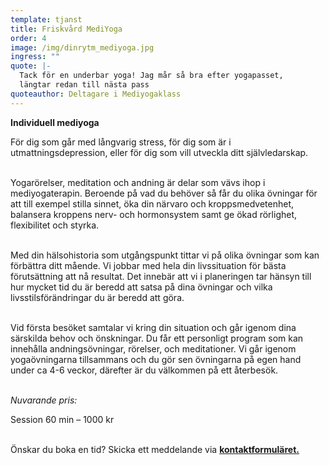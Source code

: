 ```yaml
---
template: tjanst
title: Friskvård MediYoga
order: 4
image: /img/dinrytm_mediyoga.jpg
ingress: ""
quote: |-
  Tack för en underbar yoga! Jag mår så bra efter yogapasset, 
  längtar redan till nästa pass
quoteauthor: Deltagare i Mediyogaklass
---
```

**Individuell mediyoga**<br/>

För dig som går med långvarig stress, för dig som är i utmattningsdepression, eller för dig som vill utveckla ditt självledarskap.<br/><br/>

Yogarörelser, meditation och andning är delar som vävs ihop i mediyogaterapin. Beroende på vad du behöver så får du olika övningar för att till exempel stilla sinnet, öka din närvaro och kroppsmedvetenhet, balansera kroppens nerv- och hormonsystem samt ge ökad rörlighet, flexibilitet och styrka.<br/><br/>

Med din hälsohistoria som utgångspunkt tittar vi på olika övningar som kan förbättra ditt mående. Vi jobbar med hela din livssituation för bästa förutsättning att nå resultat. Det innebär att vi i planeringen tar hänsyn till hur mycket tid du är beredd att satsa på dina övningar och vilka livsstilsförändringar du är beredd att göra.<br/><br/>

Vid första besöket samtalar vi kring din situation och går igenom dina särskilda behov och önskningar. Du får ett personligt program som kan innehålla andningsövningar, rörelser, och meditationer. Vi går igenom yogaövningarna tillsammans och du gör sen övningarna på egen hand under ca 4-6 veckor, därefter är du välkommen på ett återbesök.<br/><br/>

*Nuvarande pris:*

Session 60 min – 1000 kr



<br/>Önskar du boka en tid? Skicka ett meddelande via **[kontaktformuläret.](https://dinrytm.se/kontakt)**<br/><br/>